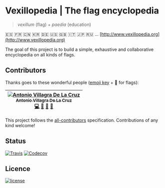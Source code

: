 # Vexillopedia | The flag encyclopedia
> _vexillum_ (flag) + _paedia_ (education)

:es: :fr: :cn: :kr: :de: :us: :uk: :it: :jp: :ru: ... [http://www.vexillopedia.org](http://www.vexillopedia.org)

The goal of this project is to build a simple, exhaustive and collaborative encyclopedia on all kinds of flags.


## Contributors

Thanks goes to these wonderful people ([emoji key](https://github.com/kentcdodds/all-contributors#emoji-key) + 🎌 for flags):

| [![Antonio Villagra De La Cruz](https://avatars.githubusercontent.com/AntonioVdlC?s=100)<br /><sub>Antonio Villagra De La Cruz</sub>](http://antoniovdlc.me)<br />[💻](https://github.com/AntonioVdlC/vexillopedia/commits?author=AntonioVdlC) [🎌](https://github.com/AntonioVdlC/vexillopedia/commits?author=AntonioVdlC) [📖](https://github.com/AntonioVdlC/vexillopedia/commits?author=AntonioVdlC) [🐛](https://github.com/AntonioVdlC/vexillopedia/issues?q=author%3AAntonioVdlC) |
| :---: |

This project follows the [all-contributors](https://github.com/kentcdodds/all-contributors) specification.
Contributions of any kind welcome!


## Status

[![Travis](https://img.shields.io/travis/AntonioVdlC/vexillopedia.svg?branch=master)](https://travis-ci.org/AntonioVdlC/vexillopedia)
[![Codecov](https://img.shields.io/codecov/c/github/AntonioVdlC/vexillopedia.svg)](https://codecov.io/github/AntonioVdlC/vexillopedia)


## Licence
[![license](https://img.shields.io/npm/l/html-template-tag.svg)](http://opensource.org/licenses/MIT)
